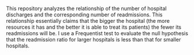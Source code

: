 This repository analyzes the relationship of the number of hospital discharges and the corresponding number of readmissions. This relationship essentially claims that the bigger the hospital (the more resources it has and the better it is able to treat its patients) the fewer its readmissions will be. I use a Frequentist test to evaluate the null hypothesis that the readmission ratio for larger hospitals is less than that for smaller hospitals.
